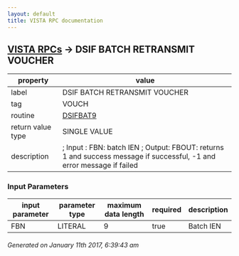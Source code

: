 ```yaml
---
layout: default
title: VISTA RPC documentation
---
```




## [VISTA RPCs](TableOfContent.md) &#8594; DSIF BATCH RETRANSMIT VOUCHER 

 property | value 
--- | --- 
 label | DSIF BATCH RETRANSMIT VOUCHER
 tag | VOUCH
 routine | [DSIFBAT9](http://code.osehra.org/dox/Routine_DSIFBAT9_source.html)
 return value type | SINGLE VALUE
 description |  ; Input : FBN: batch IEN ; Output: FBOUT: returns 1 and success message if successful, -1 and error message if failed

### Input Parameters

| input parameter | parameter type | maximum data length | required | description | 
| --- | --- | --- | --- | --- | 
| FBN | LITERAL | 9 | true | Batch IEN | 




 ###### Generated on January 11th 2017, 6:39:43 am